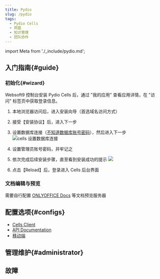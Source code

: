 ```yaml
---
title: Pydio
slug: /pydio
tags:
  - Pydio Cells
  - 网盘
  - 知识管理
  - 团队协作
---
```


import Meta from './_include/pydio.md';

<Meta name="meta" />

## 入门指南{#guide}

### 初始化{#wizard}

Websoft9 控制台安装 Pydio Cells 后，通过 "我的应用" 查看应用详情，在 "访问" 标签页中获取登录信息。  

1. 本地浏览器访问后，进入安装向导（首选域名访问方式）
   
2. 接受【安装协议】后，进入下一步  

4. 设置数据库连接（[不知道数据库账号密码](./user/credentials)），然后进入下一步
   ![cells 设置数据库连接](http://libs.websoft9.com/Websoft9/DocsPicture/en/cells/cells-installdbconfig-websoft9.png)

5. 设置管理员账号密码，并牢记之

6. 依次完成后续安装步骤，直至看到安装成功的提示
   ![](http://libs.websoft9.com/Websoft9/DocsPicture/en/cells/cells-installdbss-websoft9.png)

7. 点击【Reload】后，登录进入 Cells 后台界面

### 文档编辑与预览

需要自行配置 [ONLYOFFICE Docs](./onlyofficedocs) 等文档预览服务器

## 配置选项{#configs}

- [Cells Client](https://pydio.com/en/docs/developer-guide/cells-client)
- [API Documentation](https://pydio.com/en/docs/developer-guide)
- [移动端](https://pydio.com/en/download)

## 管理维护{#administrator}

## 故障